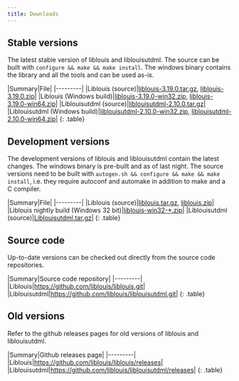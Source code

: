 ```yaml
---
title: Downloads
---
```


## Stable versions

The latest stable version of liblouis and liblouisutdml. The source
can be built with `configure && make && make install`. The windows
binary contains the library and all the tools and can be used as-is.

|Summary|File|
|---------|
|Liblouis (source)|[liblouis-3.19.0.tar.gz](https://github.com/liblouis/liblouis/releases/download/v3.19.0/liblouis-3.19.0.tar.gz), [liblouis-3.19.0.zip](https://github.com/liblouis/liblouis/releases/download/v3.19.0/liblouis-3.19.0.zip)|
|Liblouis (Windows build)|[liblouis-3.19.0-win32.zip](https://github.com/liblouis/liblouis/releases/download/v3.19.0/liblouis-3.19.0-win32.zip), [liblouis-3.19.0-win64.zip](https://github.com/liblouis/liblouis/releases/download/v3.19.0/liblouis-3.19.0-win64.zip)|
|Liblouisutdml (source)|[liblouisutdml-2.10.0.tar.gz](https://github.com/liblouis/liblouisutdml/releases/download/v2.10.0/liblouisutdml-2.10.0.tar.gz)|
|Liblouisutdml (Windows build)|[liblouisutdml-2.10.0-win32.zip](https://github.com/liblouis/liblouisutdml/releases/download/v2.10.0/liblouisutdml-2.10.0-win32.zip), [liblouisutdml-2.10.0-win64.zip](https://github.com/liblouis/liblouisutdml/releases/download/v2.10.0/liblouisutdml-2.10.0-win64.zip)|
{: .table}


## Development versions

The development versions of liblouis and liblouisutdml contain the
latest changes. The windows binary is pre-built and as of last night.
The source versions need to be built with `autogen.sh && configure &&
make && make install`, i.e. they require autoconf and automake in
addition to make and a C compiler.

|Summary|File|
|---------|
|Liblouis (source)|[liblouis.tar.gz](https://github.com/liblouis/liblouis/archive/master.tar.gz), [liblouis.zip](https://github.com/liblouis/liblouis/archive/master.zip)|
|Liblouis nightly build (Windows 32 bit)|[liblouis-win32-*.zip](https://github.com/liblouis/liblouis/releases/tag/snapshot)|
|Liblouisutdml (source)|[Liblouisutdml.tar.gz](https://github.com/liblouis/liblouisutdml/archive/master.tar.gz)|
{: .table}

## Source code

Up-to-date versions can be checked out directly from the source code repositories.

|Summary|Source code repository|
|---------|
|Liblouis|<https://github.com/liblouis/liblouis.git>|
|Liblouisutdml|<https://github.com/liblouis/liblouisutdml.git>|
{: .table}

## Old versions

Refer to the github releases pages for old versions of liblouis and liblouisutdml.

|Summary|Github releases page|
|---------|
|Liblouis|<https://github.com/liblouis/liblouis/releases>|
|Liblouisutdml|<https://github.com/liblouis/liblouisutdml/releases>|
{: .table}
